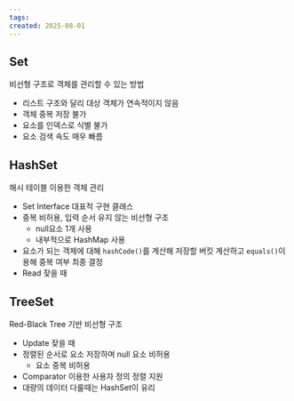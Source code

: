 ```yaml
---
tags: 
created: 2025-08-01
---
```

## Set
비선형 구조로 객체를 관리할 수 있는 방법
- 리스트 구조와 달리 대상 객체가 연속적이지 않음
- 객체 중복 저장 불가
- 요소를 인덱스로 식별 불가
- 요소 검색 속도 매우 빠름

## HashSet
해시 테이블 이용한 객체 관리
- Set Interface 대표적 구현 클래스
- 중복 비허용, 입력 순서 유지 않는 비선형 구조
	- null요소 1개 사용
	- 내부적으로 HashMap 사용
- 요소가 되는 객체에 대해 `hashCode()`를 계산해 저장할 버킷 계산하고 `equals()`이용해 중복 여부 최종 결정
- Read 잦을 때

## TreeSet
Red-Black Tree 기반 비선형 구조
- Update 잦을 때
- 정렬된 순서로 요소 저장하며 null 요소 비허용
	- 요소 중복 비허용
- Comparator 이용한 사용자 정의 정렬 지원
- 대량의 데이터 다룰때는 HashSet이 유리